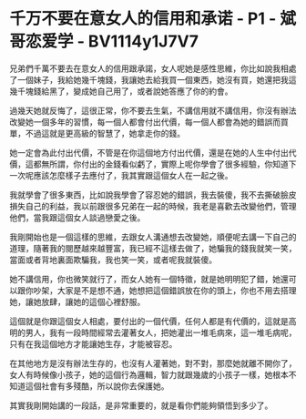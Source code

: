 # 千万不要在意女人的信用和承诺 - P1 - 斌哥恋爱学 - BV1114y1J7V7

兄弟們千萬不要去在意女人的信用跟承諾，女人呢她是感性思維，你比如說我相處了一個妹子，我給她幾千塊錢，我讓她去給我買一個東西，她沒有買，她還把我這幾千塊錢給黑了，變成她自己用了，或者說她答應了你的約會。

過幾天她就反悔了，這很正常，你不要去生氣，不講信用就不講信用，你沒有辦法改變她一個多年的習慣，每一個人都會付出代價，每一個人都會為她的錯誤而買單，不過這就是更高級的智慧了，她拿走你的錢。

她一定會為此付出代價，不管是在你這個地方付出代價，還是在她的人生中付出代價，這都無所謂，你付出的金錢看似虧了，實際上呢你學會了很多經驗，你知道下一次呢應該怎麼樣子去應付了，我其實跟這個女人在一起之後。

我就學會了很多東西，比如說我學會了容忍她的錯誤，我去裝傻，我不去撕破臉皮損失自己的利益，我以前跟很多兄弟在一起的時候，我老是喜歡去改變他們，管理他們，當我跟這個女人談過戀愛之後。

我剛開始也是一個這樣的思維，去跟女人溝通想去改變她，順便呢去講一下自己的道理，隨著我的閱歷越來越豐富，我已經不這樣去做了，她騙我的錢我就笑一笑，當面或者背地裏面欺騙我，我也笑一笑，或者呢我就裝傻。

她不講信用，你也微笑就行了，而女人她有一個特徵，就是她明明犯了錯，她還可以跟你吵架，大家是不是想不通，她想把這個錯誤放在你的頭上，你也不用去搭理她，讓她放肆，讓她的這個心裡舒服。

這個就是你跟這個女人相處，要付出的一個代價，任何人都是有代價的，這就是高明的男人，我有一段時間經常去灌著女人，把她灌出一堆毛病來，這一堆毛病呢，只有在我這個地方才能讓她生存，才能被容忍。

在其他地方是沒有辦法生存的，也沒有人灌著她，對不對，那麼她就離不開你了，女人有時候像小孩子，她的這個行為邏輯，智力就跟幾歲的小孩子一樣，她根本不知道這個社會有多殘酷，所以說你去保護她。

其實我剛開始講的一段話，是非常重要的，就是看你們能夠領悟到多少了。